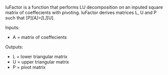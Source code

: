 luFactor is a function that performs LU decomposition on an inputed square matrix of coeffecients with pivoting. 
luFactor derives matrices L, U and P such that [P]*[A]=[L]*[U].

Inputs:
* A = matrix of coeffecients

Outputs:
* L = lower triangular matrix
* U = upper triangular matrix
* P = pivot matrix
